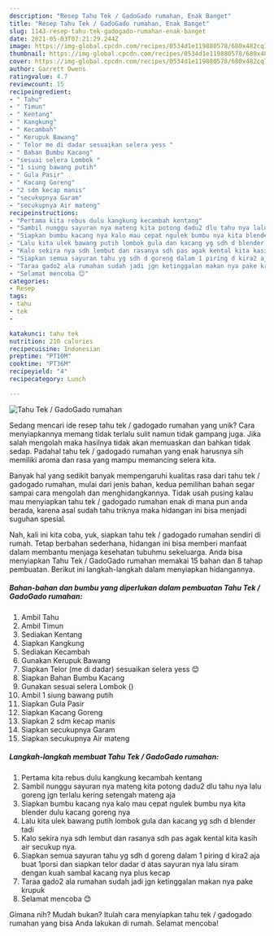 ```yaml
---
description: "Resep Tahu Tek / GadoGado rumahan, Enak Banget"
title: "Resep Tahu Tek / GadoGado rumahan, Enak Banget"
slug: 1143-resep-tahu-tek-gadogado-rumahan-enak-banget
date: 2021-05-03T07:21:29.244Z
image: https://img-global.cpcdn.com/recipes/0534d1e119880578/680x482cq70/tahu-tek-gadogado-rumahan-foto-resep-utama.jpg
thumbnail: https://img-global.cpcdn.com/recipes/0534d1e119880578/680x482cq70/tahu-tek-gadogado-rumahan-foto-resep-utama.jpg
cover: https://img-global.cpcdn.com/recipes/0534d1e119880578/680x482cq70/tahu-tek-gadogado-rumahan-foto-resep-utama.jpg
author: Garrett Owens
ratingvalue: 4.7
reviewcount: 15
recipeingredient:
- " Tahu"
- " Timun"
- " Kentang"
- " Kangkung"
- " Kecambah"
- " Kerupuk Bawang"
- " Telor me di dadar sesuaikan selera yess "
- " Bahan Bumbu Kacang"
- "sesuai selera Lombok "
- "1 siung bawang putih"
- " Gula Pasir"
- " Kacang Goreng"
- "2 sdm kecap manis"
- "secukupnya Garam"
- "secukupnya Air mateng"
recipeinstructions:
- "Pertama kita rebus dulu kangkung kecambah kentang"
- "Sambil nunggu sayuran nya mateng kita potong dadu2 dlu tahu nya lalu goreng jgn terlalu kering setengah mateng aja"
- "Siapkan bumbu kacang nya kalo mau cepat ngulek bumbu nya kita blender dulu kacang goreng nya"
- "Lalu kita ulek bawang putih lombok gula dan kacang yg sdh d blender tadi"
- "Kalo sekira nya sdh lembut dan rasanya sdh pas agak kental kita kasih air secukup nya."
- "Siapkan semua sayuran tahu yg sdh d goreng dalam 1 piring d kira2 aja buat 1porsi dan siapkan telor dadar d atas sayuran nya lalu siram dengan kuah sambal kacang nya plus kecap"
- "Taraa gado2 ala rumahan sudah jadi jgn ketinggalan makan nya pake krupuk"
- "Selamat mencoba 😊"
categories:
- Resep
tags:
- tahu
- tek
- 

katakunci: tahu tek  
nutrition: 210 calories
recipecuisine: Indonesian
preptime: "PT10M"
cooktime: "PT36M"
recipeyield: "4"
recipecategory: Lunch

---
```



![Tahu Tek / GadoGado rumahan](https://img-global.cpcdn.com/recipes/0534d1e119880578/680x482cq70/tahu-tek-gadogado-rumahan-foto-resep-utama.jpg)

Sedang mencari ide resep tahu tek / gadogado rumahan yang unik? Cara menyiapkannya memang tidak terlalu sulit namun tidak gampang juga. Jika salah mengolah maka hasilnya tidak akan memuaskan dan bahkan tidak sedap. Padahal tahu tek / gadogado rumahan yang enak harusnya sih memiliki aroma dan rasa yang mampu memancing selera kita.



Banyak hal yang sedikit banyak mempengaruhi kualitas rasa dari tahu tek / gadogado rumahan, mulai dari jenis bahan, kedua pemilihan bahan segar sampai cara mengolah dan menghidangkannya. Tidak usah pusing kalau mau menyiapkan tahu tek / gadogado rumahan enak di mana pun anda berada, karena asal sudah tahu triknya maka hidangan ini bisa menjadi suguhan spesial.


Nah, kali ini kita coba, yuk, siapkan tahu tek / gadogado rumahan sendiri di rumah. Tetap berbahan sederhana, hidangan ini bisa memberi manfaat dalam membantu menjaga kesehatan tubuhmu sekeluarga. Anda bisa menyiapkan Tahu Tek / GadoGado rumahan memakai 15 bahan dan 8 tahap pembuatan. Berikut ini langkah-langkah dalam menyiapkan hidangannya.

<!--inarticleads1-->

##### Bahan-bahan dan bumbu yang diperlukan dalam pembuatan Tahu Tek / GadoGado rumahan:

1. Ambil  Tahu
1. Ambil  Timun
1. Sediakan  Kentang
1. Siapkan  Kangkung
1. Sediakan  Kecambah
1. Gunakan  Kerupuk Bawang
1. Siapkan  Telor (me di dadar) sesuaikan selera yess 😊
1. Siapkan  Bahan Bumbu Kacang
1. Gunakan sesuai selera Lombok ()
1. Ambil 1 siung bawang putih
1. Siapkan  Gula Pasir
1. Siapkan  Kacang Goreng
1. Siapkan 2 sdm kecap manis
1. Siapkan secukupnya Garam
1. Siapkan secukupnya Air mateng




<!--inarticleads2-->

##### Langkah-langkah membuat Tahu Tek / GadoGado rumahan:

1. Pertama kita rebus dulu kangkung kecambah kentang
1. Sambil nunggu sayuran nya mateng kita potong dadu2 dlu tahu nya lalu goreng jgn terlalu kering setengah mateng aja
1. Siapkan bumbu kacang nya kalo mau cepat ngulek bumbu nya kita blender dulu kacang goreng nya
1. Lalu kita ulek bawang putih lombok gula dan kacang yg sdh d blender tadi
1. Kalo sekira nya sdh lembut dan rasanya sdh pas agak kental kita kasih air secukup nya.
1. Siapkan semua sayuran tahu yg sdh d goreng dalam 1 piring d kira2 aja buat 1porsi dan siapkan telor dadar d atas sayuran nya lalu siram dengan kuah sambal kacang nya plus kecap
1. Taraa gado2 ala rumahan sudah jadi jgn ketinggalan makan nya pake krupuk
1. Selamat mencoba 😊




Gimana nih? Mudah bukan? Itulah cara menyiapkan tahu tek / gadogado rumahan yang bisa Anda lakukan di rumah. Selamat mencoba!

